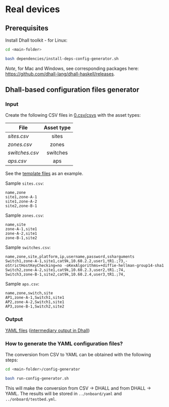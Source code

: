 # Real devices

## Prerequisites

Install Dhall toolkit - for Linux:
```bash
cd <main-folder>

bash dependencies/install-deps-config-generator.sh
```

_Note_, for Mac and Windows, see corresponding packages here: https://github.com/dhall-lang/dhall-haskell/releases.

## Dhall-based configuration files generator

### Input

Create the following CSV files in [0.csv/csvs](./0.csv/csvs/) with the asset types:

| File   |      Asset type 
|----------|:-------------:|
| *sites.csv* | sites  |
| *zones.csv* | zones  |
| *switches.csv* | switches  |
| *aps.csv* | aps  |
 
See the [template files](./0.csv/templates/) as an example.

Sample `sites.csv`:
```
name,zone
site1,zone-A-1
site1,zone-A-2
site2,zone-B-1
```

Sample `zones.csv`:
```
name,site
zone-A-1,site1
zone-A-2,site1
zone-B-1,site2
```

Sample `switches.csv`:
```
name,zone,site,platform,ip,username,password,ssharguments
Switch1,zone-A-1,site1,cat9k,10.60.2.2,user1,tR1.;73,-oStrictHostKeyChecking=no -oKexAlgorithms=+diffie-hellman-group14-sha1
Switch2,zone-A-2,site1,cat9k,10.60.2.3,user2,tR1.;74,
Switch3,zone-B-1,site2,cat9k,10.60.2.4,user3,tR1.;74,
```

Sample `aps.csv`:
```
name,zone,switch,site
AP1,zone-A-1,Switch1,site1
AP2,zone-A-2,Switch1,site1
AP3,zone-B-1,Switch2,site2
```

### Output

[YAML files](./2.yaml) ([intermediary output in Dhall](./1.dhall))

### How to generate the YAML configuration files?

The conversion from CSV to YAML can be obtained with the following steps:

```bash
cd <main-folder>/config-generator

bash run-config-generator.sh
```

This will make the conversion from CSV -> DHALL and from DHALL -> YAML. The results will be stored in `../onboard/yaml` and `../onboard/testbed.yml`.